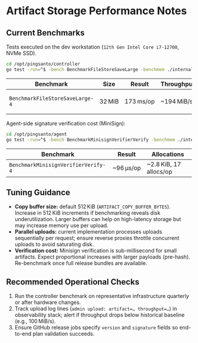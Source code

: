 # Artifact Storage Performance Notes

## Current Benchmarks
Tests executed on the dev workstation (`12th Gen Intel Core i7-12700`, NVMe SSD).

```bash
cd /opt/pingsanto/controller
go test -run=^$ -bench BenchmarkFileStoreSaveLarge -benchmem ./internal/artifacts
```

| Benchmark | Size | Result | Throughput | Allocations |
| --- | --- | --- | --- | --- |
| `BenchmarkFileStoreSaveLarge-4` | 32 MiB | 173 ms/op | ~194 MiB/s | ~93 KiB, 33 allocs/op |

Agent-side signature verification cost (MiniSign):

```bash
cd /opt/pingsanto/agent
go test -run=^$ -bench BenchmarkMinisignVerifierVerify -benchmem ./internal/upgrade/verify
```

| Benchmark | Result | Allocations |
| --- | --- | --- |
| `BenchmarkMinisignVerifierVerify-4` | ~96 µs/op | ~2.8 KiB, 17 allocs/op |

## Tuning Guidance
- **Copy buffer size:** default 512 KiB (`ARTIFACT_COPY_BUFFER_BYTES`). Increase in 512 KiB increments if benchmarking reveals disk underutilization. Larger buffers can help on high-latency storage but may increase memory use per upload.
- **Parallel uploads:** current implementation processes uploads sequentially per request; ensure reverse proxies throttle concurrent uploads to avoid saturating disk.
- **Verification cost:** Minisign verification is sub-millisecond for small artifacts. Expect proportional increases with larger payloads (pre-hash). Re-benchmark once full release bundles are available.

## Recommended Operational Checks
1. Run the controller benchmark on representative infrastructure quarterly or after hardware changes.
2. Track upload log lines (`admin upload: artifact=… throughput=…`) in observability stack; alert if throughput drops below historical baseline (e.g., 100 MiB/s).
3. Ensure GitHub release jobs specify `version` and `signature` fields so end-to-end plan validation succeeds.
